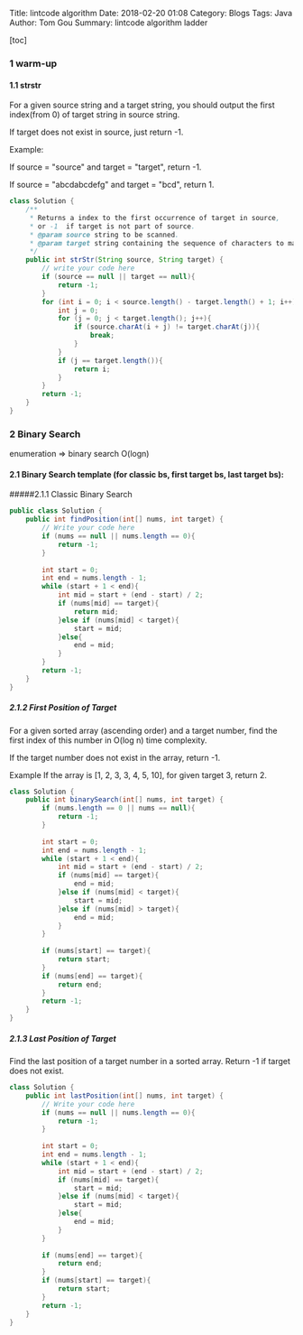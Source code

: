 Title: lintcode algorithm
Date: 2018-02-20 01:08
Category: Blogs
Tags: Java
Author: Tom Gou
Summary: lintcode algorithm ladder


[toc]


### 1 warm-up

#### 1.1 strstr
For a given source string and a target string, you should output the first index(from 0) of target string in source string.

If target does not exist in source, just return -1.

Example:

If source = "source" and target = "target", return -1.

If source = "abcdabcdefg" and target = "bcd", return 1.

```java
class Solution {
    /**
     * Returns a index to the first occurrence of target in source,
     * or -1  if target is not part of source.
     * @param source string to be scanned.
     * @param target string containing the sequence of characters to match.
     */
    public int strStr(String source, String target) {
        // write your code here
        if (source == null || target == null){
            return -1;
        }
        for (int i = 0; i < source.length() - target.length() + 1; i++){
            int j = 0;
            for (j = 0; j < target.length(); j++){
                if (source.charAt(i + j) != target.charAt(j)){
                    break;
                }
            }
            if (j == target.length()){
                return i;
            }
        }
        return -1;
    }
}
```


### 2 Binary Search

enumeration => binary search O(logn)

#### 2.1 Binary Search template (for classic bs, first target bs, last target bs):

#####2.1.1 Classic Binary Search
```java
public class Solution {
    public int findPosition(int[] nums, int target) {
        // Write your code here
        if (nums == null || nums.length == 0){
            return -1;
        }
        
        int start = 0;
        int end = nums.length - 1;
        while (start + 1 < end){
            int mid = start + (end - start) / 2;
            if (nums[mid] == target){
                return mid;
            }else if (nums[mid] < target){
                start = mid;
            }else{
                end = mid;
            }
        }
        return -1;
    }
}
```

##### 2.1.2 First Position of Target
For a given sorted array (ascending order) and a target number, find the first index of this number in O(log n) time complexity.

If the target number does not exist in the array, return -1.

Example
If the array is [1, 2, 3, 3, 4, 5, 10], for given target 3, return 2.

```java
class Solution {
    public int binarySearch(int[] nums, int target) {
        if (nums.length == 0 || nums == null){
            return -1;
        }
        
        int start = 0;
        int end = nums.length - 1;
        while (start + 1 < end){
            int mid = start + (end - start) / 2;
            if (nums[mid] == target){
                end = mid;
            }else if (nums[mid] < target){
                start = mid;
            }else if (nums[mid] > target){
                end = mid;
            }
        }
        
        if (nums[start] == target){
            return start;
        }
        if (nums[end] == target){
            return end;
        }
        return -1;
    }
}
```

##### 2.1.3 Last Position of Target
Find the last position of a target number in a sorted array. Return -1 if target does not exist.

```java
class Solution {
    public int lastPosition(int[] nums, int target) {
        // Write your code here
        if (nums == null || nums.length == 0){
            return -1;
        }
        
        int start = 0;
        int end = nums.length - 1;
        while (start + 1 < end){
            int mid = start + (end - start) / 2;
            if (nums[mid] == target){
                start = mid;
            }else if (nums[mid] < target){
                start = mid;
            }else{
                end = mid;
            }
        }
        
        if (nums[end] == target){
            return end;
        }
        if (nums[start] == target){
            return start;
        }
        return -1;
    }
}
```